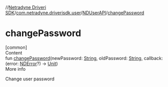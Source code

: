//[Netradyne Driveri SDK](../../index.md)/[com.netradyne.driverisdk.user](../index.md)/[NDUserAPI](index.md)/[changePassword](change-password.md)



# changePassword  
[common]  
Content  
fun [changePassword](change-password.md)(newPassword: [String](https://kotlinlang.org/api/latest/jvm/stdlib/kotlin/-string/index.html), oldPassword: [String](https://kotlinlang.org/api/latest/jvm/stdlib/kotlin/-string/index.html), callback: (error: [NDError](../../com.netradyne.driverisdk/-n-d-error/index.md)?) -> [Unit](https://kotlinlang.org/api/latest/jvm/stdlib/kotlin/-unit/index.html))  
More info  


Change user password

  



